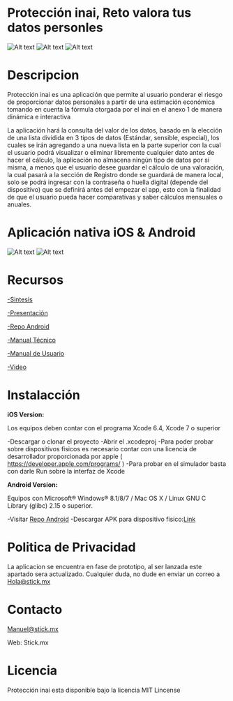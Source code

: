 # Protección inai, Reto valora tus datos personles

![Alt text](http://i67.tinypic.com/2vnqhxz.png)   ![Alt text](http://i63.tinypic.com/11japw9.png)    ![Alt text](http://i65.tinypic.com/21eyr7n.png)


# Descripcion

Protección inai es una aplicación que permite al usuario ponderar el riesgo de proporcionar datos personales a partir de una estimación económica tomando en cuenta la fórmula otorgada por el inai en el anexo 1 de manera dinámica e interactiva

La aplicación hará la consulta del valor de los datos, basado en la elección de una lista dividida en 
3 tipos de datos (Estándar, sensible, especial), los cuales se irán agregando a una nueva lista en la 
parte superior con la cual el usuario podrá visualizar o eliminar libremente cualquier dato antes de 
hacer el cálculo, la aplicación no almacena ningún tipo de datos por sí misma, a menos que el usuario
desee guardar el cálculo de una valoración, la cual pasará a la sección de Registro donde se guardará 
de manera local, solo se podrá ingresar con la contraseña o huella digital (depende del dispositivo) 
que se definirá antes del empezar el app, esto con la finalidad de que el usuario pueda hacer comparativas 
y saber cálculos mensuales o anuales.


# Aplicación nativa iOS & Android

![Alt text](http://i63.tinypic.com/xb9xe0.png)  ![Alt text](http://i68.tinypic.com/30u8w7n.png)


# Recursos


[-Sintesis](https://goo.gl/ZL51GE)

[-Presentación](https://goo.gl/8hBpbE)

[-Repo Android](https://github.com/MonsterV/Inai-App-Android)

[-Manual Técnico](https://goo.gl/0ZzvZE)

[-Manual de Usuario](https://goo.gl/hGbAvT)

[-Video](https://goo.gl/UtzZiF)


# Instalacción


**iOS Version:**

Los equipos deben contar con el programa Xcode 6.4, Xcode 7 o superior

-Descargar o clonar el proyecto 
-Abrir el .xcodeproj
-Para poder probar sobre dispositivos fisicos es necesario contar con una licencia de desarrollador proporcionada
por apple ( https://developer.apple.com/programs/ )
-Para probar en el simulador basta con darle Run sobre la interfaz de Xcode

**Android Version:**

Equipos con Microsoft® Windows® 8.1/8/7  /  Mac OS X  /  Linux GNU C Library (glibc) 2.15 o superior.

-Visitar [Repo Android](https://github.com/MonsterV/Inai-App-Android)
-Descargar APK para dispositivo fisico:[Link](https://www.dropbox.com/s/0b95t6scgc0a199/app-release.apk.zip?dl=0)


# Politica de Privacidad

La aplicacion se encuentra en fase de prototipo, al ser lanzada este apartado sera actualizado.
Cualquier duda, no dude en enviar un correo a Hola@stick.mx


# Contacto

Manuel@stick.mx

Web: Stick.mx


# Licencia 

Protección inai esta disponible bajo la licencia MIT Lincense

